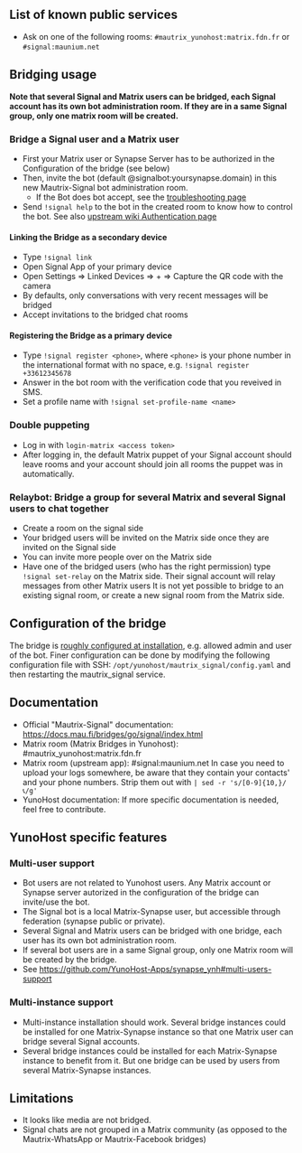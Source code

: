 ## List of known public services

* Ask on one of the following rooms: `#mautrix_yunohost:matrix.fdn.fr` or `#signal:maunium.net`

## Bridging usage

**Note that several Signal and Matrix users can be bridged, each Signal account has its own bot administration room. If they are in a same Signal group, only one matrix room will be created.**

### Bridge a Signal user and a Matrix user

* First your Matrix user or Synapse Server has to be authorized in the Configuration of the bridge (see below)
* Then, invite the bot (default @signalbot:yoursynapse.domain) in this new Mautrix-Signal bot administration room.
  * If the Bot does bot accept, see the [troubleshooting page](https://docs.mau.fi/bridges/general/troubleshooting.html)
* Send ``!signal help`` to the bot in the created room to know how to control the bot.
See also [upstream wiki Authentication page](https://docs.mau.fi/bridges/go/signal/authentication.html)

#### Linking the Bridge as a secondary device

* Type ``!signal link``
* Open Signal App of your primary device
* Open Settings => Linked Devices => + => Capture the QR code with the camera
* By defaults, only conversations with very recent messages will be bridged
* Accept invitations to the bridged chat rooms

#### Registering the Bridge as a primary device

* Type ``!signal register <phone>``, where ``<phone>`` is your phone number in the international format with no space, e.g. ``!signal register +33612345678``
* Answer in the bot room with the verification code that you reveived in SMS.
* Set a profile name with ``!signal set-profile-name <name>``

### Double puppeting

* Log in with ``login-matrix <access token>``
* After logging in, the default Matrix puppet of your Signal account should leave rooms and your account should join all rooms the puppet was in automatically.

### Relaybot: Bridge a group for several Matrix and several Signal users to chat together

* Create a room on the signal side
* Your bridged users will be invited on the Matrix side once they are invited on the Signal side
* You can invite more people over on the Matrix side
* Have one of the bridged users (who has the right permission) type `!signal set-relay` on the Matrix side. Their signal account will relay messages from other Matrix users
It is not yet possible to bridge to an existing signal room, or create a new signal room from the Matrix side.

## Configuration of the bridge

The bridge is [roughly configured at installation](https://github.com/YunoHost-Apps/mautrix_signal_ynh/blob/master/conf/config.yaml), e.g. allowed admin and user of the bot. Finer configuration can be done by modifying the
following configuration file with SSH:
```/opt/yunohost/mautrix_signal/config.yaml```
and then restarting the mautrix_signal service.

## Documentation

* Official "Mautrix-Signal" documentation: <https://docs.mau.fi/bridges/go/signal/index.html>
* Matrix room (Matrix Bridges in Yunohost): #mautrix_yunohost:matrix.fdn.fr
* Matrix room (upstream app): #signal:maunium.net
In case you need to upload your logs somewhere, be aware that they contain your contacts' and your phone numbers. Strip them out with
```| sed -r 's/[0-9]{10,}/📞/g'```
* YunoHost documentation: If more specific documentation is needed, feel free to contribute.

## YunoHost specific features

### Multi-user support

* Bot users are not related to Yunohost users. Any Matrix account or Synapse server autorized in the configuration of the bridge can invite/use the bot.
* The Signal bot is a local Matrix-Synapse user, but accessible through federation (synapse public or private).
* Several Signal and Matrix users can be bridged with one bridge, each user has its own bot administration room.
* If several bot users are in a same Signal group, only one Matrix room will be created by the bridge.
* See <https://github.com/YunoHost-Apps/synapse_ynh#multi-users-support>

### Multi-instance support

* Multi-instance installation should work. Several bridge instances could be installed for one Matrix-Synapse instance so that one Matrix user can bridge several Signal accounts.
* Several bridge instances could be installed for each Matrix-Synapse instance to benefit from it. But one bridge can be used by users from several Matrix-Synapse instances.

## Limitations

* It looks like media are not bridged.
* Signal chats are not grouped in a Matrix community (as opposed to the Mautrix-WhatsApp or Mautrix-Facebook bridges)

